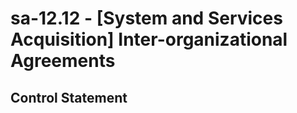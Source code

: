 # sa-12.12 - \[System and Services Acquisition\] Inter-organizational Agreements

## Control Statement
